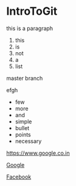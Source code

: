 # IntroToGit

<p>this is a paragraph</p>

1. this
2. is 
3. not 
4. a
5. list

<p>master branch</p>

<p>efgh</p>


* few
* more
* and
* simple
* bullet 
* points
* necessary

https://www.google.co.in

[Google](https://www.google.com)

[Facebook](https://www.facebook.com)
